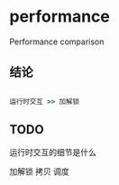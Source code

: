 # performance
Performance comparison

## 结论

```j

运行时交互 >> 加解锁

```

## TODO

运行时交互的细节是什么

加解锁
拷贝
调度
